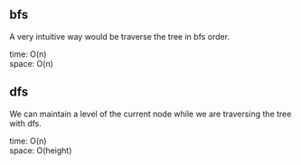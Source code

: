 ## bfs
A very intuitive way would be traverse the tree in bfs order.

time: O(n)<br>
space: O(n)
## dfs
We can maintain a level of the current node while we are traversing the tree with dfs.

time: O(n)<br>
space: O(height)

